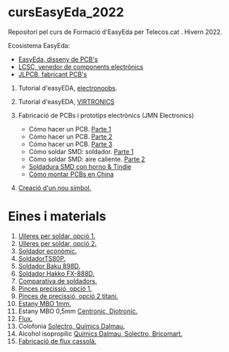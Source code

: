 # cursEasyEda_2022
Repositori pel curs de Formació d'EasyEda per Telecos.cat . Hivern 2022.

Ecosistema EasyEda: 
  * [EasyEda, disseny de PCB's](https://easyeda.com/)
  * [LCSC, venedor de components electrònics](https://lcsc.com/)
  * [JLPCB, fabricant PCB's](https://jlcpcb.com/)
   

1. Tutorial d'easyEDA, [electronoobs](https://youtu.be/BvvHJ-H79l8).
2. Tutorial d'easyEDA, [VIRTRONICS](https://youtu.be/_RqfgehsaK0)
3. Fabricació de PCBs i prototips electrònics (JMN Electronics)
    * Cómo hacer un PCB. [Parte 1](http://jmnelectronics.com/archives/1181)
    * Cómo hacer un PCB. [Parte 2](http://jmnelectronics.com/archives/1317)
    * Cómo hacer un PCB. [Parte 3](http://jmnelectronics.com/archives/1460)
    * Cómo soldar SMD: soldador. [Parte 1](http://jmnelectronics.com/archives/1595)
    * Cómo soldar SMD: aire caliente. [Parte 2](http://jmnelectronics.com/archives/1715)
    * [Soldadura SMD con horno & Tindie](http://jmnelectronics.com/archives/534)
    * [Cómo montar PCBs en China](http://jmnelectronics.com/archives/10589)

5. [Creació d'un nou símbol.](https://docs.easyeda.com/en/SchematicLib/SchLib-Create/index.html)

# Eines i materials

1. [Ulleres per soldar, opció 1.](https://www.amazon.es/gp/product/B00CGE0PNK/ref=as_li_ss_tl?ie=UTF8&psc=1&linkCode=sl1&tag=programarfaci-21&linkId=eb4626c54db926ed2e5963b53098a514&language=es_ES)
2. [Ulleres per soldar, opció 2.](https://es.aliexpress.com/item/32969152884.html?srcSns=sns_WhatsApp&spreadType=socialShare&bizType=ProductDetail&social_params=20255345395&aff_fcid=035ad953d63a49a8aeb25620aca2ec6f-1626508899828-05948-_mqz4XF1&tt=MG&aff_fsk=_mqz4XF1&aff_platform=default&sk=_mqz4XF1&aff_trace_key=035ad953d63a49a8aeb25620aca2ec6f-1626508899828-05948-_mqz4XF1&shareId=20255345395&businessType=ProductDetail&platform=AE&terminal_id=1d469d0877dc4564b69f20c32e85fab7)
3. [Soldador econòmic.](https://www.amazon.es/Juego-soldador-el%C3%A9ctrico-temperatura-ajustable/dp/B08MLBDFHN/ref=sr_1_1_sspa?__mk_es_ES=%C3%85M%C3%85%C5%BD%C3%95%C3%91&crid=1M196D0XDVJ4M&keywords=soldador&qid=1647026493&s=industrial&sprefix=soldador%2Cindustrial%2C89&sr=1-1-spons&psc=1&smid=A1CKZ05GMKXQNG&spLa=ZW5jcnlwdGVkUXVhbGlmaWVyPUEyRTFWWElWSEtLU1NRJmVuY3J5cHRlZElkPUEwMTA1MDMzQ0NKR1daVzBHTTREJmVuY3J5cHRlZEFkSWQ9QTA3MzYwMTFFNUw1U1lKWlVIWEEmd2lkZ2V0TmFtZT1zcF9hdGYmYWN0aW9uPWNsaWNrUmVkaXJlY3QmZG9Ob3RMb2dDbGljaz10cnVl)
4. [SoldadorTS80P.](https://es.aliexpress.com/item/4000629077876.html?spm=a2g0o.productlist.0.0.2b1014f4HDQSxI&algo_pvid=ff0cb575-05e4-4487-b689-7f70316e07a7&algo_expid=ff0cb575-05e4-4487-b689-7f70316e07a7-7&btsid=0b0a050115983503752422106e485f&ws_ab_test=searchweb0_0%2Csearchweb201602_%2Csearchweb201603_&aff_fcid=6181f62de89f43e4ac814e60f79a868b-1647026326589-05712-_d718YnS&aff_fsk=_d718YnS&aff_platform=portals-tool&sk=_d718YnS&aff_trace_key=6181f62de89f43e4ac814e60f79a868b-1647026326589-05712-_d718YnS&terminal_id=844ab7d73758473e943a843f69f573f1&afSmartRedirect=y)
5. [Soldador Baku 898D.](https://www.amazon.es/Estaci%C3%B3n-Soldadura-Caliente-Soldador-Temperatura/dp/B08J8CPYBP/ref=sr_1_2?__mk_es_ES=%C3%85M%C3%85%C5%BD%C3%95%C3%91&crid=32XOST7P8CMPG&keywords=baku&qid=1647027077&s=tools&sprefix=baku%2Cdiy%2C82&sr=1-2&th=1)
6. [Soldador Hakko FX-888D.](https://www.amazon.es/gp/product/B077B9Q6SJ/ref=as_li_tl?ie=UTF8&tag=mainakaetechn-21&camp=3638&creative=24630&linkCode=as2&creativeASIN=B077B9Q6SJ&linkId=3f90539a9e0b5b486b810d97f906f19d)
7. [Comparativa de soldadors.](https://youtu.be/8oOJMr7u9Us)
8. [Pinces precissió, opció 1.](https://www.amazon.es/Anti-Est%C3%A1ticas-Inoxidable-Electr%C3%B3nica-Laboratorio-Pasatiempos/dp/B0154P73ZU/ref=sr_1_8?__mk_es_ES=%C3%85M%C3%85%C5%BD%C3%95%C3%91&dchild=1&keywords=pinzas+precision&qid=1626498496&s=tools&sr=1-8)
9. [Pinces de precissió, opció 2 titani.](https://www.amazon.es/puntiagudas-microscopio-reparaci%C3%B3n-soldadura-tel%C3%A9fonos/dp/B08RJDRMTX/ref=sr_1_21?__mk_es_ES=%C3%85M%C3%85%C5%BD%C3%95%C3%91&crid=24F226PEXP6SE&dchild=1&keywords=pinzas+precision+titanio&qid=1626498597&sprefix=pinzas+precision+t%2Cdiy%2C177&sr=8-21)
10. [Estany MBO 1mm.](https://www.cetronic.es/sqlcommerce/disenos/plantilla1/seccion/producto/DetalleProducto.jsp?idIdioma=&idTienda=93&codProducto=294050005&cPath=781&gclid=CjwKCAiAg6yRBhBNEiwAeVyL0LW7CxheWUaGRZ-Q0SPwxRIDKfMkODCQEoH-gDDB2SxQbN6vu7IxOBoCCjUQAvD_BwE)
11. Estany MBO 0,5mm [Centronic, ](https://www.cetronic.es/sqlcommerce/disenos/plantilla1/seccion/producto/DetalleProducto.jsp?idIdioma=&idTienda=93&codProducto=294050012&cPath=781) [Diotronic.](https://diotronic.com/esta%C3%B1o/6569-121402-estano-0-5mm-trime-100g)
12. [Flux.](https://www.cetronic.es/sqlcommerce/disenos/plantilla1/seccion/producto/DetalleProducto.jsp?idIdioma=&idTienda=93&codProducto=548074021&cPath=494)
13. Colofonia [Solectro, ](https://solectroshop.com/es/accesorios-para-soldar/458-flux-colofonia-resina-solida-20g.html) [Químics Dalmau.](https://quimicsdalmauonline.com/tienda/colofonia-1-kg/)
14. Alcohol isopropílic [Químics Dalmau, ](https://quimicsdalmauonline.com/tienda/alcohol-isopropilico-qp-5-l/) [Solectro, ](https://solectroshop.com/es/alcoholes/1005-alcohol-isopropilico-999-1l.html) [Bricomart.](https://www.bricomart.es/alcohol-isopropilico-1l-10893946.html)
15. [Fabricació de flux cassolà.](https://youtu.be/drpYmAABz2c)


